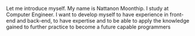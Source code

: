 Let me introduce myself. My name is Nattanon Moonthip. I study at Computer Engineer. I want to develop myself to have experience in front-end and back-end, to have expertise and to be able to apply the knowledge gained to further practice to become a future capable programmers
